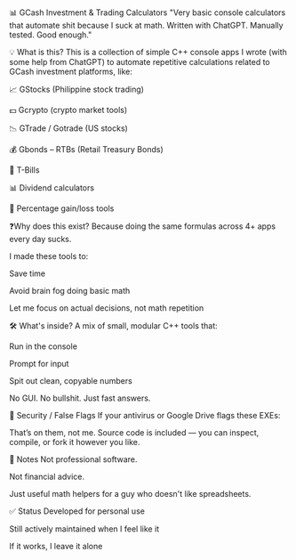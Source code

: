 📊 GCash Investment & Trading Calculators
"Very basic console calculators that automate shit because I suck at math. Written with ChatGPT. Manually tested. Good enough."

💡 What is this?
This is a collection of simple C++ console apps I wrote (with some help from ChatGPT) to automate repetitive calculations related to GCash investment platforms, like:

📈 GStocks (Philippine stock trading)

💵 Gcrypto (crypto market tools)

📉 GTrade / Gotrade (US stocks)

💰 Gbonds – RTBs (Retail Treasury Bonds)

🧾 T-Bills

📊 Dividend calculators

📐 Percentage gain/loss tools

❓Why does this exist?
Because doing the same formulas across 4+ apps every day sucks.

I made these tools to:

Save time

Avoid brain fog doing basic math

Let me focus on actual decisions, not math repetition

🛠 What's inside?
A mix of small, modular C++ tools that:

Run in the console

Prompt for input

Spit out clean, copyable numbers

No GUI. No bullshit. Just fast answers.

🔐 Security / False Flags
If your antivirus or Google Drive flags these EXEs:

That’s on them, not me.
Source code is included — you can inspect, compile, or fork it however you like.

📝 Notes
Not professional software.

Not financial advice.

Just useful math helpers for a guy who doesn't like spreadsheets.

✅ Status
Developed for personal use

Still actively maintained when I feel like it

If it works, I leave it alone
